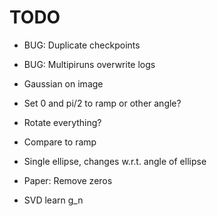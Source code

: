 # TODO
 - BUG: Duplicate checkpoints
 - BUG: Multipiruns overwrite logs
 
 - Gaussian on image
 - Set 0 and pi/2 to ramp or other angle?
 - Rotate everything?
 - Compare to ramp
 - Single ellipse, changes w.r.t. angle of ellipse
 - Paper: Remove zeros
 - SVD learn g_n